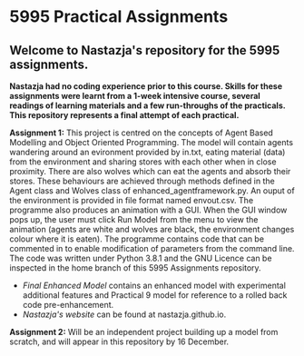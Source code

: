 # 5995 Practical Assignments
## Welcome to Nastazja's repository for the 5995 assignments. 

**Nastazja had no coding experience prior to this course. Skills for these assignments were learnt from a 1-week intensive course, several readings of learning materials and a few run-throughs of the practicals. This repository represents a final attempt of each practical.**

**Assignment 1:** This project is centred on the concepts of Agent Based Modelling and Object Oriented Programming. The model will contain agents wandering around an evironment provided by in.txt, eating material (data) from the environment and sharing stores with each other when in close proximity. There are also wolves which can eat the agents and absorb their stores. These behaviours are achieved through methods defined in the Agent class and Wolves class of enhanced_agentframework.py. An ouput of the environment is provided in file format named envout.csv. The programme also produces an animation with a GUI. When the GUI window pops up, the user must click Run Model from the menu to view the animation (agents are white and wolves are black, the environment changes colour where it is eaten). The programme contains code that can be commented in to enable modification of parameters from the command line. The code was written under Python 3.8.1 and the GNU Licence can be inspected in the home branch of this 5995 Assignments repository.

- *Final Enhanced Model* contains an enhanced model with experimental additional features and Practical 9 model for reference to a rolled back code pre-enhancement. 
- *Nastazja's website* can be found at nastazja.github.io. 

**Assignment 2:** Will be an independent project building up a model from scratch, and will appear in this repository by 16 December.
